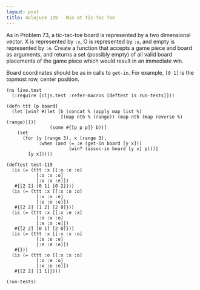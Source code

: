 ```yaml
---
layout: post
title: 4clojure 119 - Win at Tic-Tac-Toe
---
```


As in Problem 73, a tic-tac-toe board is represented by a two dimensional vector. X is represented by `:x`, O is represented by `:o`, and empty is represented by `:e`. Create a function that accepts a game piece and board as arguments, and returns a set (possibly empty) of all valid board placements of the game piece which would result in an immediate win.

Board coordinates should be as in calls to `get-in`. For example, `[0 1]` is the topmost row, center position.

<pre><code class="language-klipse">(ns live.test
  (:require [cljs.test :refer-macros [deftest is run-tests]]))

(defn ttt [p board]
  (let [win? #(let [b (concat % (apply map list %) 
                    [(map nth % (range)) (map nth (map reverse %) (range))])]
                (some #{[p p p]} b))]
    (set
      (for [y (range 3), x (range 3),
            :when (and (= :e (get-in board [y x]))
                       (win? (assoc-in board [y x] p)))]
        [y x]))))

(deftest test-119
  (is (= (ttt :x [[:o :e :e] 
           [:o :x :o] 
           [:x :x :e]])
   #{[2 2] [0 1] [0 2]}))
  (is (= (ttt :x [[:x :o :o] 
           [:x :x :e] 
           [:e :o :e]])
   #{[2 2] [1 2] [2 0]}))
  (is (= (ttt :x [[:x :e :x] 
           [:o :x :o] 
           [:e :o :e]])
   #{[2 2] [0 1] [2 0]}))
  (is (= (ttt :x [[:x :x :o] 
           [:e :e :e] 
           [:e :e :e]])
   #{}))
  (is (= (ttt :o [[:x :x :o] 
           [:o :e :o] 
           [:x :e :e]])
   #{[2 2] [1 1]})))

(run-tests)
</code></pre>
